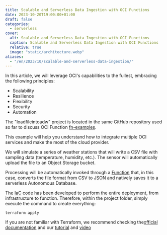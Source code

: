 ```yaml
---
title: Scalable and Serverless Data Ingestion with OCI Functions
date: 2023-10-20T19:00:00+01:00
draft: false
categories:
  - serverless
cover:
  alt: Scalable and Serverless Data Ingestion with OCI Functions
  caption: Scalable and Serverless Data Ingestion with OCI Functions
  relative: true
  image: "static/architecture.webp"
aliases:
  - "/en/2023/10/scalable-and-serverless-data-ingestion/"
---
```


In this article, we will leverage OCI's capabilities to the fullest, embracing the following principles:

* Scalability
* Resilience
* Flexibility
* Security
* Automation

The "loadfileintoadw" project is located in the same GitHub repository used so far to discuss OCI Function [fn-examples](https://github.com/enricopesce/fn-examples/tree/main/loadfileintoadw).

This example will help you understand how to integrate multiple OCI services and make the most of the cloud provider.

We will simulate a series of weather stations that will write a CSV file with sampling data (temperature, humidity, etc.). The sensor will automatically upload the file to an Object Storage bucket.

Processing will be automatically invoked through a [Function](https://github.com/enricopesce/fn-examples/blob/main/loadfileintoadw/func.py) that, in this case, converts the file format from CSV to JSON and natively saves it to a serverless Autonomous Database.

The [IaC](https://github.com/enricopesce/fn-examples/blob/main/loadfileintoadw/infrastructure.tf) code has been developed to perform the entire deployment, from infrastructure to function. Therefore, within the project folder, simply execute the command to create everything:

```console
terraform apply
```

If you are not familiar with Terraform, we recommend checking the[official documentation](https://registry.terraform.io/providers/oracle/oci/latest/docs) and our [tutorial](https://docs.oracle.com/en-us/iaas/developer-tutorials/tutorials/tf-simple-infrastructure/01-summary.htm) and [video](https://www.youtube.com/watch?v=MjmikFgvKvI)
